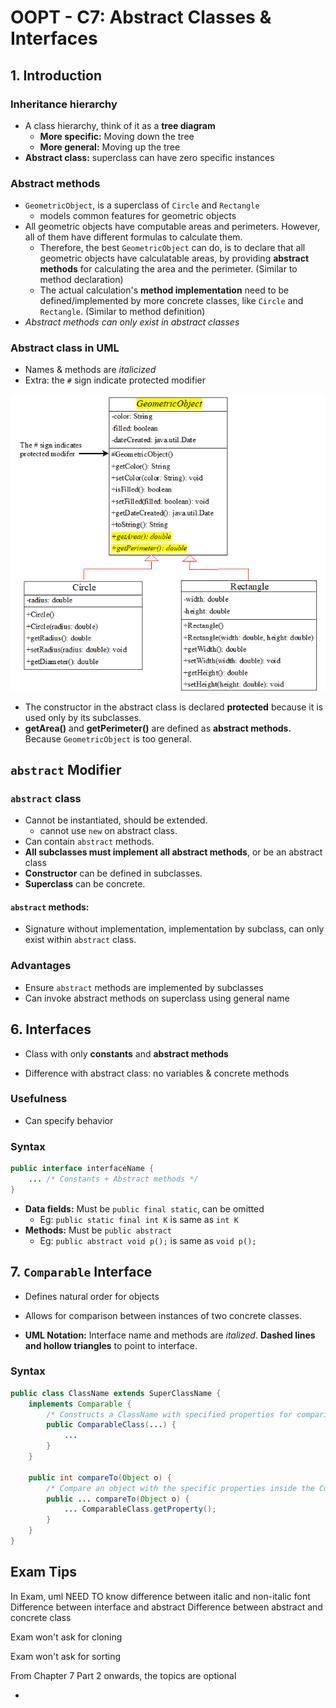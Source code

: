 # OOPT - C7: Abstract Classes & Interfaces

## 1. Introduction

### Inheritance hierarchy

- A class hierarchy, think of it as a **tree diagram**
  - **More specific:** Moving down the tree
  - **More general:** Moving up the tree
- **Abstract class:** superclass can have zero specific instances

### Abstract methods

- `GeometricObject`, is a superclass of `Circle` and `Rectangle`
  - models common features for geometric objects
- All geometric objects have computable areas and perimeters. However, all of them have different formulas to calculate them. 
  - Therefore, the best `GeometricObject` can do, is to declare that all geometric objects have calculatable areas, by providing **abstract methods** for calculating the area and the perimeter. (Similar to method declaration)
  - The actual calculation's **method implementation** need to be defined/implemented by more concrete classes, like `Circle` and `Rectangle`. (Similar to method definition)
- *Abstract methods can only exist in abstract classes*

### Abstract class in UML

- Names & methods are *italicized*
- Extra: the `#` sign indicate protected modifier

![Abstract Class UML Diagram](img/c7-abstract-class-uml.png)

- The constructor in the abstract class is declared **protected** because it is used only by its subclasses.
- **getArea()** and **getPerimeter()** are defined as **abstract methods.** Because `GeometricObject` is too general.

## `abstract` Modifier

### `abstract` class

- Cannot be instantiated, should be extended. 
  - cannot use `new` on abstract class.
- Can contain `abstract` methods. 
- **All subclasses must implement all abstract methods**, or be an abstract class
- **Constructor** can be defined in subclasses.
- **Superclass** can be concrete.

#### `abstract` methods: 

- Signature without implementation, implementation by subclass, can only exist within `abstract` class.

### Advantages

- Ensure `abstract` methods are implemented by subclasses
- Can invoke abstract methods on superclass using general name

## 6. Interfaces

- Class with only **constants** and **abstract methods**

- Difference with abstract class: no variables & concrete methods

### Usefulness

- Can specify behavior

### Syntax

```java
public interface interfaceName {
    ... /* Constants + Abstract methods */
}
```

- **Data fields:** Must be `public final static`, can be omitted
  - Eg: `public static final int K` is same as `int K`
- **Methods:** Must be `public abstract`
  - Eg: `public abstract void p();` is same as `void p();`

## 7. `Comparable` Interface

- Defines natural order for objects
- Allows for comparison between instances of two concrete classes.

- **UML Notation:** Interface name and methods are *italized*. **Dashed lines and hollow triangles** to point to interface.

### Syntax

```java
public class ClassName extends SuperClassName {
    implements Comparable {
        /* Constructs a ClassName with specified properties for comparison use */
        public ComparableClass(...) {
            ...
        }
    }
    
    public int compareTo(Object o) {
        /* Compare an object with the specific properties inside the ComparableClass(...) */
        public ... compareTo(Object o) {
            ... ComparableClass.getProperty();
        }
    }
}
```

## Exam Tips

In Exam, uml NEED TO know difference between italic and non-italic font
Difference between interface and abstract
Difference between abstract and concrete class

Exam won't ask for cloning

Exam won't ask for sorting

From Chapter 7 Part 2 onwards, the topics are optional

- 